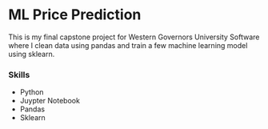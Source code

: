 
# ML Price Prediction

This is my final capstone project for Western Governors University Software where I clean data using pandas and train a few machine learning model using sklearn.

### Skills
- Python
- Juypter Notebook
- Pandas
- Sklearn



